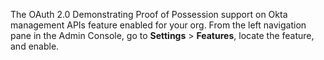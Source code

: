 The OAuth 2.0 Demonstrating Proof of Possession support on Okta management APIs feature enabled for your org. From the left navigation pane in the Admin Console, go to **Settings** > **Features**, locate the feature, and enable.
